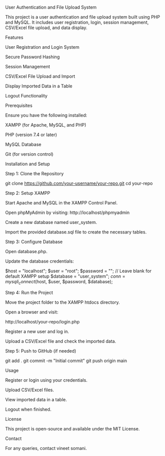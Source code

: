 User Authentication and File Upload System

This project is a user authentication and file upload system built using PHP and MySQL. It includes user registration, login, session management, CSV/Excel file upload, and data display.

Features

User Registration and Login System

Secure Password Hashing

Session Management

CSV/Excel File Upload and Import

Display Imported Data in a Table

Logout Functionality

Prerequisites

Ensure you have the following installed:

XAMPP (for Apache, MySQL, and PHP)

PHP (version 7.4 or later)

MySQL Database

Git (for version control)

Installation and Setup

Step 1: Clone the Repository

git clone https://github.com/your-username/your-repo.git
cd your-repo

Step 2: Setup XAMPP

Start Apache and MySQL in the XAMPP Control Panel.

Open phpMyAdmin by visiting: http://localhost/phpmyadmin

Create a new database named user_system.

Import the provided database.sql file to create the necessary tables.

Step 3: Configure Database

Open database.php.

Update the database credentials:

$host = "localhost";
$user = "root";
$password = ""; // Leave blank for default XAMPP setup
$database = "user_system";
$conn = mysqli_connect($host, $user, $password, $database);

Step 4: Run the Project

Move the project folder to the XAMPP htdocs directory.

Open a browser and visit:

http://localhost/your-repo/login.php

Register a new user and log in.

Upload a CSV/Excel file and check the imported data.

Step 5: Push to GitHub (if needed)

git add .
git commit -m "Initial commit"
git push origin main

Usage

Register or login using your credentials.

Upload CSV/Excel files.

View imported data in a table.

Logout when finished.

License

This project is open-source and available under the MIT License.

Contact

For any queries, contact vineet somani.

